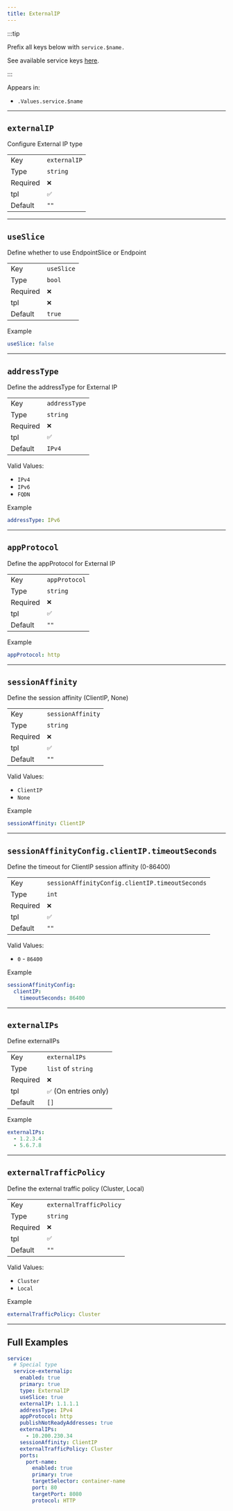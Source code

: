 ```yaml
---
title: ExternalIP
---
```


:::tip

Prefix all keys below with `service.$name.`

See available service keys [here](./index.md).

:::

Appears in:

- `.Values.service.$name`

---

## `externalIP`

Configure External IP type

|          |              |
| -------- | ------------ |
| Key      | `externalIP` |
| Type     | `string`     |
| Required | `❌`         |
| tpl      | `✅`         |
| Default  | `""`         |

---

## `useSlice`

Define whether to use EndpointSlice or Endpoint

|          |            |
| -------- | ---------- |
| Key      | `useSlice` |
| Type     | `bool`     |
| Required | `❌`       |
| tpl      | `❌`       |
| Default  | `true`     |

Example

```yaml
useSlice: false
```

---

## `addressType`

Define the addressType for External IP

|          |               |
| -------- | ------------- |
| Key      | `addressType` |
| Type     | `string`      |
| Required | `❌`          |
| tpl      | `✅`          |
| Default  | `IPv4`        |

Valid Values:

- `IPv4`
- `IPv6`
- `FQDN`

Example

```yaml
addressType: IPv6
```

---

## `appProtocol`

Define the appProtocol for External IP

|          |               |
| -------- | ------------- |
| Key      | `appProtocol` |
| Type     | `string`      |
| Required | `❌`          |
| tpl      | `✅`          |
| Default  | `""`          |

Example

```yaml
appProtocol: http
```

---

## `sessionAffinity`

Define the session affinity (ClientIP, None)

|          |                   |
| -------- | ----------------- |
| Key      | `sessionAffinity` |
| Type     | `string`          |
| Required | `❌`              |
| tpl      | `✅`              |
| Default  | `""`              |

Valid Values:

- `ClientIP`
- `None`

Example

```yaml
sessionAffinity: ClientIP
```

---

## `sessionAffinityConfig.clientIP.timeoutSeconds`

Define the timeout for ClientIP session affinity (0-86400)

|          |                                                 |
| -------- | ----------------------------------------------- |
| Key      | `sessionAffinityConfig.clientIP.timeoutSeconds` |
| Type     | `int`                                           |
| Required | `❌`                                            |
| tpl      | `✅`                                            |
| Default  | `""`                                            |

Valid Values:

- `0` - `86400`

Example

```yaml
sessionAffinityConfig:
  clientIP:
    timeoutSeconds: 86400
```

---

## `externalIPs`

Define externalIPs

|          |                        |
| -------- | ---------------------- |
| Key      | `externalIPs`          |
| Type     | `list` of `string`     |
| Required | `❌`                   |
| tpl      | `✅` (On entries only) |
| Default  | `[]`                   |

Example

```yaml
externalIPs:
  - 1.2.3.4
  - 5.6.7.8
```

---

## `externalTrafficPolicy`

Define the external traffic policy (Cluster, Local)

|          |                         |
| -------- | ----------------------- |
| Key      | `externalTrafficPolicy` |
| Type     | `string`                |
| Required | `❌`                    |
| tpl      | `✅`                    |
| Default  | `""`                    |

Valid Values:

- `Cluster`
- `Local`

Example

```yaml
externalTrafficPolicy: Cluster
```

---

## Full Examples

```yaml
service:
  # Special type
  service-externalip:
    enabled: true
    primary: true
    type: ExternalIP
    useSlice: true
    externalIP: 1.1.1.1
    addressType: IPv4
    appProtocol: http
    publishNotReadyAddresses: true
    externalIPs:
      - 10.200.230.34
    sessionAffinity: ClientIP
    externalTrafficPolicy: Cluster
    ports:
      port-name:
        enabled: true
        primary: true
        targetSelector: container-name
        port: 80
        targetPort: 8080
        protocol: HTTP
```
